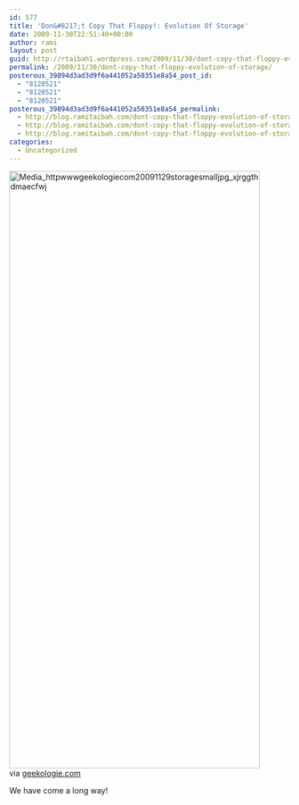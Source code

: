 ```yaml
---
id: 577
title: 'Don&#8217;t Copy That Floppy!: Evolution Of Storage'
date: 2009-11-30T22:51:40+00:00
author: rami
layout: post
guid: http://rtaibah1.wordpress.com/2009/11/30/dont-copy-that-floppy-evolution-of-storage
permalink: /2009/11/30/dont-copy-that-floppy-evolution-of-storage/
posterous_39894d3ad3d9f6a441052a50351e8a54_post_id:
  - "8120521"
  - "8120521"
  - "8120521"
posterous_39894d3ad3d9f6a441052a50351e8a54_permalink:
  - http://blog.ramitaibah.com/dont-copy-that-floppy-evolution-of-storage
  - http://blog.ramitaibah.com/dont-copy-that-floppy-evolution-of-storage
  - http://blog.ramitaibah.com/dont-copy-that-floppy-evolution-of-storage
categories:
  - Uncategorized
---
```

<div class="posterous_bookmarklet_entry">
  <div class='p_embed p_image_embed'>
    <img alt="Media_httpwwwgeekologiecom20091129storagesmalljpg_xjrggthdmaecfwj" height="1071" src="http://139.59.20.41/wp-content/uploads/2011/12/media_httpwwwgeekologiecom20091129storagesmalljpg_xjrggthdmaecfwj-scaled500.jpg?w=126" width="450" />
  </div>
  
  <div class="posterous_quote_citation">
    via <a href="http://www.geekologie.com/2009/11/dont_copy_that_floppy_evolutio.php">geekologie.com</a>
  </div>
  
  <p>
    We have come a long way!
  </p>
</div>